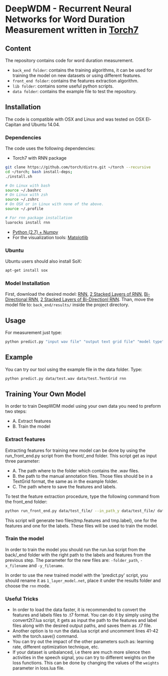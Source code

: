 # DeepWDM - Recurrent Neural Networks for Word Duration Measurement written in [Torch7](http://torch.ch)

## Content
The repository contains code for word duration measurement.
 - `back_end folder`: contains the training algorithms, it can be used for training the model on new datasets or using different features.
 - `front_end folder`: contains the features extraction algorithm.
 - `lib folder`: contains some useful python scripts.
 - `data folder`: contains the example file to test the repository.

## Installation
The code is compatible with OSX and Linux and was tested on OSX El-Capitan and Ubuntu 14.04. 

### Dependencies
The code uses the following dependencies:
 - Torch7 with RNN package
```bash
git clone https://github.com/torch/distro.git ~/torch --recursive
cd ~/torch; bash install-deps;
./install.sh 

# On Linux with bash
source ~/.bashrc
# On Linux with zsh
source ~/.zshrc
# On OSX or in Linux with none of the above.
source ~/.profile

# For rnn package installation
luarocks install rnn
```
 - [Python (2.7) + Numpy](https://penandpants.com/2012/02/24/install-python/)
 - For the visualization tools: [Matplotlib](https://penandpants.com/2012/02/24/install-python/)

### Ubuntu
Ubuntu users should also install SoX:
```bash
apt-get install sox
```

### Model Installation
First, download the desired model: [RNN](https://drive.google.com/uc?export=download&id=0B69m3kcUfbmPRDF0X2tuUHFESFk), [2 Stacked Layers of RNN](https://drive.google.com/uc?export=download&id=0B69m3kcUfbmPUmJIblAxZ0x0eFE), [Bi-Directional RNN](https://drive.google.com/uc?export=download&id=0B69m3kcUfbmPSk9fZUlTT1M1LVE), [2 Stacked Layers of Bi-Directionl RNN](). Than, move the model file to: `back_end/results/` inside the project directory.

## Usage
For measurement just type: 
```bash
python predict.py "input wav file" "output text grid file" "model type"
```

## Example
You can try our tool using the example file in the data folder. 
Type:
```bash
python predict.py data/test.wav data/test.TextGrid rnn
```

## Training Your Own Model
In order to train DeepWDM model using your own data you need to preform two steps:
- A. Extract features 
- B. Train the model

### Extract features 
Extracting features for training new model can be done by using the run_front_end.py script from the front/_end folder.
This script get as input three parameter:
- A. The path where to the folder which contains the .wav files.
- B. the path to the manual annotation files. Those files should be in a TextGrid format, the same as in the example folder.
- C. The path where to save the features and labels.

To test the feature extraction procedure, type the following command from the front\_end folder: 
```bash
python run_front_end.py data/test_file/ --in_path_y data/test_file/ data/test_features/
```
This script will generate two files(tmp.features and tmp.label), one for the features and one for the labels. These files will be used to train the model.

### Train the model
In order to train the model you should run the run.lua script from the back/_end folder with the right path to the labels and features from the previous step.
The parameter for the new files are: `-folder_path`, `-x_filename` and `-y_filename`.

In order to use the new trained model with the 'predict.py' script, you should rename it as `1_layer_model.net`, place it under the results folder and choose the `rnn` mode.

### Useful Tricks
- In order to load the data faster, it is recommended to convert the features and labels files to .t7 format. You can do it by simply using the convert2t7.lua script, it gets as input the path to the features and label files along with the desired output paths, and saves them as .t7 file. 
- Another option is to run the data.lua script and uncomment lines 41-42 with the torch.save() command.
- You can try out the impact of the other parameters such as: learning rate, different optimization technique, etc.
- If your dataset is unbalanced, i.e there are much more silence then activities in the speech signal, you can try to different weights on the loss functions. This can be done by changing the values of the `weights` parameter in loss.lua file.






